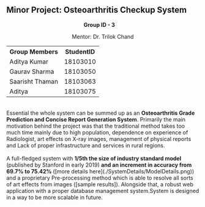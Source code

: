 ## Minor Project: Osteoarthritis Checkup System 

<div style="margin: 0 auto; width: 100px;" ><b> Group ID - 3</b></div>

<p style="text-align: center;">Mentor: Dr. Trilok Chand<p>

<table style="margin-left: auto;margin-right: auto;">
  <tr><th>Group Members</th><th>StudentID</th></tr>
  <tr><td>Aditya Kumar</td><td>18103010</td></tr>
  <tr><td>Gaurav Sharma</td><td>18103050</td></tr>
  <tr><td>Saarisht Thaman</td><td>18103063</td></tr>
  <tr><td>Aditya</td><td>18103075</td></tr>
</table>
<br>
Essential the whole system can be summed up as an <b>Osteoarthritis Grade Prediction and Concise Report Generation System</b>. Primarily the main motivation behind the project was that the traditional method takes too much time mainly due to high population, dependence on experience of Radiologist, art effects on X-ray images, management of physical reports and Lack of proper infrastructure and services in rural regions.
<br><br>
A full-fledged system with <b>1/5th the size of industry standard model</b> (published by Stanford in early 2019) <b>and an increment in accuracy from 69.7% to 75.42% </b>([more details here](./SystemDetails/ModelDetails.png)) and a proprietary Pre-processing method which is able to resolve all sorts of art effects from images ([sample results]). Alongside that, a robust web application with a proper database management system.System is designed in a way to be more scalable in future.

[sample results]: https://github.com/Gauravsharma-20/Minor-Project/blob/master/SystemDetails/SamplePreprocessedResults.jpg
[more details here]: https://github.com/Gauravsharma-20/Minor-Project/blob/master/SystemDetails/ModelDetails.png

